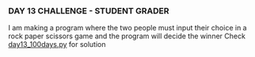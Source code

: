 ### DAY 13 CHALLENGE - STUDENT GRADER
I am making a program where the two people must input their choice in a rock paper scissors game and the program will decide the winner
Check [day13_100days.py](/day%2013/day14_100days.py) for solution